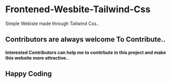 # Frontened-Wesbite-Tailwind-Css
Simple Webiste made through Tailwind Css..
<h2>Contributors are always welcome To Contribute..</h2>
<h4>Interested Contributors can help me to contirbute in this project and make this website more attractive..</h4>
<h2>Happy Coding</h2>
